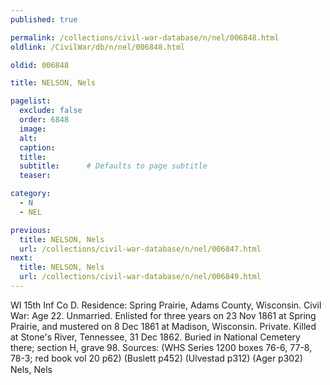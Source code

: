 ```yaml
---
published: true

permalink: /collections/civil-war-database/n/nel/006848.html
oldlink: /CivilWar/db/n/nel/006848.html

oldid: 006848

title: NELSON, Nels

pagelist:
  exclude: false
  order: 6848
  image: 
  alt:
  caption:
  title:
  subtitle:      # Defaults to page subtitle
  teaser:

category: 
  - N 
  - NEL

previous:
  title: NELSON, Nels
  url: /collections/civil-war-database/n/nel/006847.html  
next:
  title: NELSON, Nels
  url: /collections/civil-war-database/n/nel/006849.html   
---
```

WI 15th Inf Co D. Residence: Spring Prairie, Adams County, Wisconsin. Civil War: Age 22. Unmarried. Enlisted for three years on 23 Nov 1861 at Spring Prairie, and mustered on 8 Dec 1861 at Madison, Wisconsin. Private. Killed at Stone&#39;s River, Tennessee, 31 Dec 1862. Buried in National Cemetery there; section H, grave 98. Sources: (WHS Series 1200 boxes 76-6, 77-8, 78-3; red book vol 20 p62) (Buslett p452) (Ulvestad p312) (Ager p302) &#147;Nels, Nels&#148;